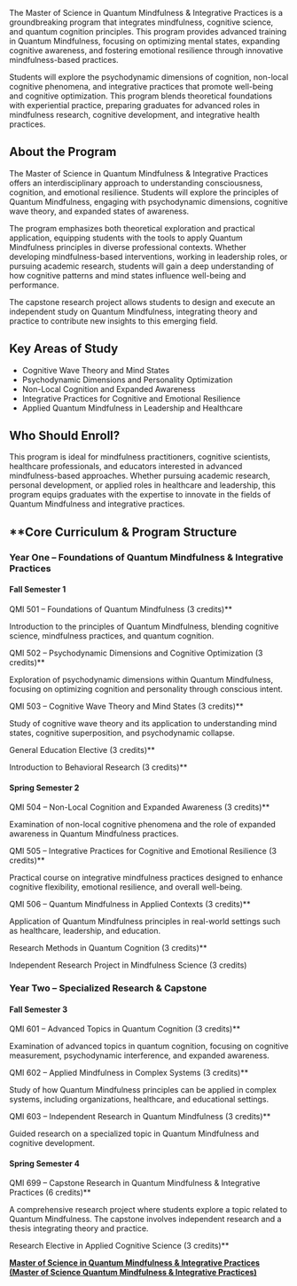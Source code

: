 The Master of Science in Quantum Mindfulness & Integrative Practices is a groundbreaking program that integrates mindfulness, cognitive science, and quantum cognition principles. This program provides advanced training in Quantum Mindfulness, focusing on optimizing mental states, expanding cognitive awareness, and fostering emotional resilience through innovative mindfulness-based practices.

Students will explore the psychodynamic dimensions of cognition, non-local cognitive phenomena, and integrative practices that promote well-being and cognitive optimization. This program blends theoretical foundations with experiential practice, preparing graduates for advanced roles in mindfulness research, cognitive development, and integrative health practices.

## **About the Program**

The Master of Science in Quantum Mindfulness & Integrative Practices offers an interdisciplinary approach to understanding consciousness, cognition, and emotional resilience. Students will explore the principles of Quantum Mindfulness, engaging with psychodynamic dimensions, cognitive wave theory, and expanded states of awareness.

The program emphasizes both theoretical exploration and practical application, equipping students with the tools to apply Quantum Mindfulness principles in diverse professional contexts. Whether developing mindfulness-based interventions, working in leadership roles, or pursuing academic research, students will gain a deep understanding of how cognitive patterns and mind states influence well-being and performance.

The capstone research project allows students to design and execute an independent study on Quantum Mindfulness, integrating theory and practice to contribute new insights to this emerging field.

## **Key Areas of Study**

- Cognitive Wave Theory and Mind States
- Psychodynamic Dimensions and Personality Optimization
- Non-Local Cognition and Expanded Awareness
- Integrative Practices for Cognitive and Emotional Resilience
- Applied Quantum Mindfulness in Leadership and Healthcare

## **Who Should Enroll?**

This program is ideal for mindfulness practitioners, cognitive scientists, healthcare professionals, and educators interested in advanced mindfulness-based approaches. Whether pursuing academic research, personal development, or applied roles in healthcare and leadership, this program equips graduates with the expertise to innovate in the fields of Quantum Mindfulness and integrative practices.

## **Core Curriculum & Program Structure

### **Year One – Foundations of Quantum Mindfulness & Integrative Practices**

#### **Fall  Semester 1**

QMI 501 – Foundations of Quantum Mindfulness (3 credits)**

Introduction to the principles of Quantum Mindfulness, blending cognitive science, mindfulness practices, and quantum cognition.

QMI 502 – Psychodynamic Dimensions and Cognitive Optimization (3 credits)**

Exploration of psychodynamic dimensions within Quantum Mindfulness, focusing on optimizing cognition and personality through conscious intent.

QMI 503 – Cognitive Wave Theory and Mind States (3 credits)**

Study of cognitive wave theory and its application to understanding mind states, cognitive superposition, and psychodynamic collapse.

General Education Elective (3 credits)**

Introduction to Behavioral Research (3 credits)**

#### **Spring Semester 2**

QMI 504 – Non-Local Cognition and Expanded Awareness (3 credits)**

Examination of non-local cognitive phenomena and the role of expanded awareness in Quantum Mindfulness practices.

QMI 505 – Integrative Practices for Cognitive and Emotional Resilience (3 credits)**

Practical course on integrative mindfulness practices designed to enhance cognitive flexibility, emotional resilience, and overall well-being.

QMI 506 – Quantum Mindfulness in Applied Contexts (3 credits)**

Application of Quantum Mindfulness principles in real-world settings such as healthcare, leadership, and education.

Research Methods in Quantum Cognition (3 credits)**

Independent Research Project in Mindfulness Science (3 credits)

### **Year Two – Specialized Research & Capstone**

#### **Fall  Semester 3**

QMI 601 – Advanced Topics in Quantum Cognition (3 credits)**

Examination of advanced topics in quantum cognition, focusing on cognitive measurement, psychodynamic interference, and expanded awareness.

QMI 602 – Applied Mindfulness in Complex Systems (3 credits)**

Study of how Quantum Mindfulness principles can be applied in complex systems, including organizations, healthcare, and educational settings.

QMI 603 – Independent Research in Quantum Mindfulness (3 credits)**

Guided research on a specialized topic in Quantum Mindfulness and cognitive development.

#### **Spring Semester 4**

QMI 699 – Capstone Research in Quantum Mindfulness & Integrative Practices (6 credits)**

A comprehensive research project where students explore a topic related to Quantum Mindfulness. The capstone involves independent research and a thesis integrating theory and practice.

Research Elective in Applied Cognitive Science (3 credits)**

[**Master of Science in Quantum Mindfulness & Integrative Practices (Master of Science Quantum Mindfulness & Integrative Practices)**](https://www.notion.so/Master-of-Science-in-Quantum-Mindfulness-Integrative-Practices-M-Sc-Quantum-Mindfulness-Integr-1952c2ffeee280f4a3fdebd77b3989de?pvs=21)